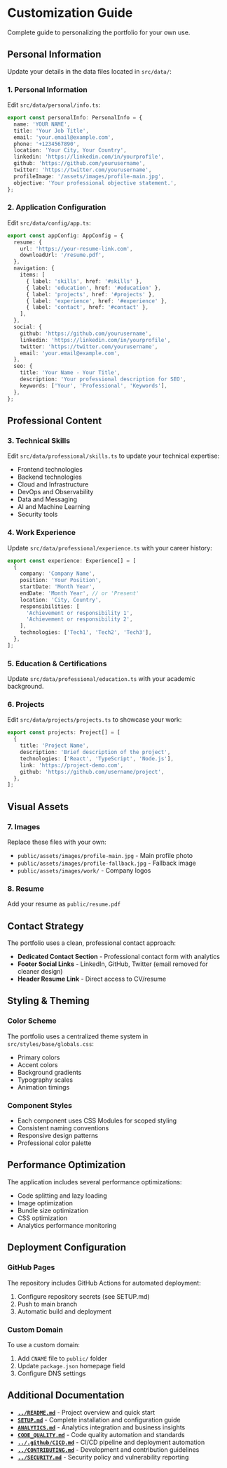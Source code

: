 # Customization Guide

Complete guide to personalizing the portfolio for your own use.

## Personal Information

Update your details in the data files located in `src/data/`:

### 1. Personal Information

Edit `src/data/personal/info.ts`:

```typescript
export const personalInfo: PersonalInfo = {
  name: 'YOUR NAME',
  title: 'Your Job Title',
  email: 'your.email@example.com',
  phone: '+1234567890',
  location: 'Your City, Your Country',
  linkedin: 'https://linkedin.com/in/yourprofile',
  github: 'https://github.com/yourusername',
  twitter: 'https://twitter.com/yourusername',
  profileImage: '/assets/images/profile-main.jpg',
  objective: 'Your professional objective statement.',
};
```

### 2. Application Configuration

Edit `src/data/config/app.ts`:

```typescript
export const appConfig: AppConfig = {
  resume: {
    url: 'https://your-resume-link.com',
    downloadUrl: '/resume.pdf',
  },
  navigation: {
    items: [
      { label: 'skills', href: '#skills' },
      { label: 'education', href: '#education' },
      { label: 'projects', href: '#projects' },
      { label: 'experience', href: '#experience' },
      { label: 'contact', href: '#contact' },
    ],
  },
  social: {
    github: 'https://github.com/yourusername',
    linkedin: 'https://linkedin.com/in/yourprofile',
    twitter: 'https://twitter.com/yourusername',
    email: 'your.email@example.com',
  },
  seo: {
    title: 'Your Name - Your Title',
    description: 'Your professional description for SEO',
    keywords: ['Your', 'Professional', 'Keywords'],
  },
};
```

## Professional Content

### 3. Technical Skills

Edit `src/data/professional/skills.ts` to update your technical expertise:

- Frontend technologies
- Backend technologies
- Cloud and Infrastructure
- DevOps and Observability
- Data and Messaging
- AI and Machine Learning
- Security tools

### 4. Work Experience

Update `src/data/professional/experience.ts` with your career history:

```typescript
export const experience: Experience[] = [
  {
    company: 'Company Name',
    position: 'Your Position',
    startDate: 'Month Year',
    endDate: 'Month Year', // or 'Present'
    location: 'City, Country',
    responsibilities: [
      'Achievement or responsibility 1',
      'Achievement or responsibility 2',
    ],
    technologies: ['Tech1', 'Tech2', 'Tech3'],
  },
];
```

### 5. Education & Certifications

Update `src/data/professional/education.ts` with your academic background.

### 6. Projects

Edit `src/data/projects/projects.ts` to showcase your work:

```typescript
export const projects: Project[] = [
  {
    title: 'Project Name',
    description: 'Brief description of the project',
    technologies: ['React', 'TypeScript', 'Node.js'],
    link: 'https://project-demo.com',
    github: 'https://github.com/username/project',
  },
];
```

## Visual Assets

### 7. Images

Replace these files with your own:

- `public/assets/images/profile-main.jpg` - Main profile photo
- `public/assets/images/profile-fallback.jpg` - Fallback image
- `public/assets/images/work/` - Company logos

### 8. Resume

Add your resume as `public/resume.pdf`

## Contact Strategy

The portfolio uses a clean, professional contact approach:

- **Dedicated Contact Section** - Professional contact form with analytics
- **Footer Social Links** - LinkedIn, GitHub, Twitter (email removed for cleaner design)
- **Header Resume Link** - Direct access to CV/resume

## Styling & Theming

### Color Scheme

The portfolio uses a centralized theme system in `src/styles/base/globals.css`:

- Primary colors
- Accent colors
- Background gradients
- Typography scales
- Animation timings

### Component Styles

- Each component uses CSS Modules for scoped styling
- Consistent naming conventions
- Responsive design patterns
- Professional color palette

## Performance Optimization

The application includes several performance optimizations:

- Code splitting and lazy loading
- Image optimization
- Bundle size optimization
- CSS optimization
- Analytics performance monitoring

## Deployment Configuration

### GitHub Pages

The repository includes GitHub Actions for automated deployment:

1. Configure repository secrets (see SETUP.md)
2. Push to main branch
3. Automatic build and deployment

### Custom Domain

To use a custom domain:

1. Add `CNAME` file to `public/` folder
2. Update `package.json` homepage field
3. Configure DNS settings

## Additional Documentation

- **[`../README.md`](../README.md)** - Project overview and quick start
- **[`SETUP.md`](SETUP.md)** - Complete installation and configuration guide
- **[`ANALYTICS.md`](ANALYTICS.md)** - Analytics integration and business insights
- **[`CODE_QUALITY.md`](CODE_QUALITY.md)** - Code quality automation and standards
- **[`../.github/CICD.md`](../.github/CICD.md)** - CI/CD pipeline and deployment automation
- **[`../CONTRIBUTING.md`](../CONTRIBUTING.md)** - Development and contribution guidelines
- **[`../SECURITY.md`](../SECURITY.md)** - Security policy and vulnerability reporting
